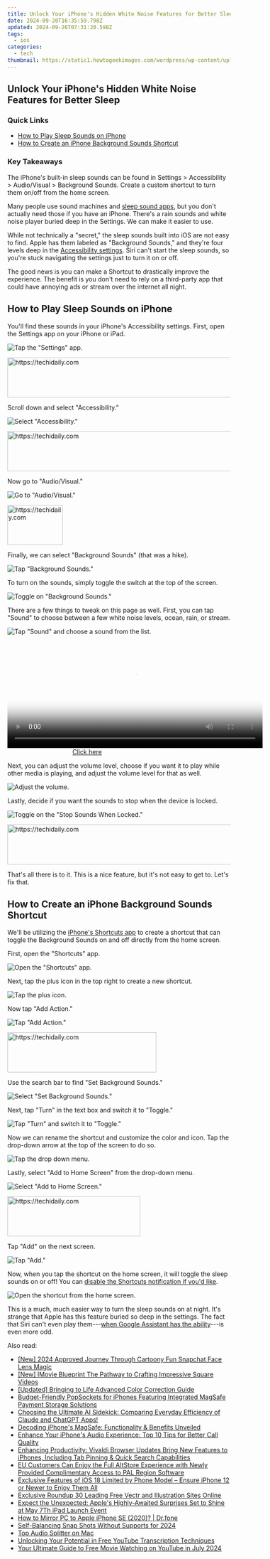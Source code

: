 ```yaml
---
title: Unlock Your iPhone's Hidden White Noise Features for Better Sleep
date: 2024-09-20T16:35:59.798Z
updated: 2024-09-26T07:31:20.598Z
tags:
  - ios
categories:
  - tech
thumbnail: https://static1.howtogeekimages.com/wordpress/wp-content/uploads/2023/03/52561946523_fa7a24e113_o.jpg
---
```


## Unlock Your iPhone's Hidden White Noise Features for Better Sleep

### Quick Links

* [How to Play Sleep Sounds on iPhone](https://twitter-videos.techidaily.com/new-2024-approved-tweetvidaudiomaker-instant-sound-output/)
* [How to Create an iPhone Background Sounds Shortcut](https://extra-guidance.techidaily.com/in-2024-navigating-android-latest-tips-for-immersive-360-content/)

### Key Takeaways

 The iPhone's built-in sleep sounds can be found in Settings > Accessibility > Audio/Visual > Background Sounds. Create a custom shortcut to turn them on/off from the home screen.

 Many people use sound machines and [sleep sound apps](https://www.reviewgeek.com/43669/the-best-white-noise-apps-for-helping-you-fall-asleep/), but you don't actually need those if you have an iPhone. There's a rain sounds and white noise player buried deep in the Settings. We can make it easier to use.

 While not technically a "secret," the sleep sounds built into iOS are not easy to find. Apple has them labeled as "Background Sounds," and they're four levels deep in the [Accessibility settings](https://remote-screen-capture.techidaily.com/updated-screenshot-secrets-for-windows-pros-for-2024/). Siri can't start the sleep sounds, so you're stuck navigating the settings just to turn it on or off.

 The good news is you can make a Shortcut to drastically improve the experience. The benefit is you don't need to rely on a third-party app that could have annoying ads or stream over the internet all night.

##  How to Play Sleep Sounds on iPhone

 You'll find these sounds in your iPhone's Accessibility settings. First, open the Settings app on your iPhone or iPad.

![Tap the &quot;Settings&quot; app.](https://static1.howtogeekimages.com/wordpress/wp-content/uploads/2023/03/2023-03-08_15-23-05.png) 

<!-- affiliate ads begin -->
<a href="https://aligracehair.sjv.io/c/5597632/2036486/19272" target="_top" id="2036486">
  <img src="//a.impactradius-go.com/display-ad/19272-2036486" border="0" alt="https://techidaily.com" width="728" height="90"/>
</a>
<img height="0" width="0" src="https://aligracehair.sjv.io/i/5597632/2036486/19272" style="position:absolute;visibility:hidden;" border="0" />
<!-- affiliate ads end -->

 Scroll down and select "Accessibility."

![Select &quot;Accessibility.&quot;](https://static1.howtogeekimages.com/wordpress/wp-content/uploads/2023/03/2023-03-08_15-23-49.png) 

<!-- affiliate ads begin -->
<a href="https://aligracehair.sjv.io/c/5597632/2047411/19272" target="_top" id="2047411">
  <img src="//a.impactradius-go.com/display-ad/19272-2047411" border="0" alt="https://techidaily.com" width="728" height="90"/>
</a>
<img height="0" width="0" src="https://aligracehair.sjv.io/i/5597632/2047411/19272" style="position:absolute;visibility:hidden;" border="0" />
<!-- affiliate ads end -->

 Now go to "Audio/Visual."

![Go to &quot;Audio/Visual.&quot;](https://static1.howtogeekimages.com/wordpress/wp-content/uploads/2023/03/2023-03-08_15-26-01.png) 

<!-- affiliate ads begin -->
<a href="https://aligracehair.sjv.io/c/5597632/2135409/19272" target="_top" id="2135409">
  <img src="//a.impactradius-go.com/display-ad/19272-2135409" border="0" alt="https://techidaily.com" width="125" height="90"/>
</a>
<img height="0" width="0" src="https://aligracehair.sjv.io/i/5597632/2135409/19272" style="position:absolute;visibility:hidden;" border="0" />
<!-- affiliate ads end -->

 Finally, we can select "Background Sounds" (that was a hike).

![Tap &quot;Background Sounds.&quot;](https://static1.howtogeekimages.com/wordpress/wp-content/uploads/2023/03/2023-03-08_15-26-46.png) 

 To turn on the sounds, simply toggle the switch at the top of the screen.

![Toggle on &quot;Background Sounds.&quot;](https://static1.howtogeekimages.com/wordpress/wp-content/uploads/2023/03/2023-03-08_15-33-04.png) 

 There are a few things to tweak on this page as well. First, you can tap "Sound" to choose between a few white noise levels, ocean, rain, or stream.

![Tap &quot;Sound&quot; and choose a sound from the list.](https://static1.howtogeekimages.com/wordpress/wp-content/uploads/2023/03/2023-03-08_15-29-14.png) 

<!-- affiliate ads begin -->
<span id="1993645">
					<video width="576" height="240" style="cursor:pointer"
           poster="//a.impactradius-go.com/display-clicktoplayimage/1993645.png"
           onclick="if(!this.playClicked){this.play();this.setAttribute('controls',true);this.playClicked=true;}">
	   <source src="//a.impactradius-go.com/display-ad/22993-1993645">
	   <img src="//a.impactradius-go.com/display-clicktoplayimage/1993645.png" style="border: none; height: 100%; width: 100%; object-fit: contain">
	</video>
	<div style="width:360px;text-align:center"><a href="javascript:window.open(decodeURIComponent('https%3A%2F%2Fhomestyler.sjv.io%2Fc%2F5597632%2F1993645%2F22993'), '_blank');void(0);">Click here</a></div>
</span>
<img height="0" width="0" src="https://imp.pxf.io/i/5597632/1993645/22993" style="position:absolute;visibility:hidden;" border="0" />
<!-- affiliate ads end -->

 Next, you can adjust the volume level, choose if you want it to play while other media is playing, and adjust the volume level for that as well.

![Adjust the volume.](https://static1.howtogeekimages.com/wordpress/wp-content/uploads/2023/03/2023-03-08_15-31-33.png) 

 Lastly, decide if you want the sounds to stop when the device is locked.

![Toggle on the &quot;Stop Sounds When Locked.&quot;](https://static1.howtogeekimages.com/wordpress/wp-content/uploads/2023/03/2023-03-08_15-32-24.png) 

<!-- affiliate ads begin -->
<a href="https://laganoo.pxf.io/c/5597632/1484939/16446" target="_top" id="1484939">
  <img src="//a.impactradius-go.com/display-ad/16446-1484939" border="0" alt="https://techidaily.com" width="728" height="90"/>
</a>
<img height="0" width="0" src="https://laganoo.pxf.io/i/5597632/1484939/16446" style="position:absolute;visibility:hidden;" border="0" />
<!-- affiliate ads end -->

 That's all there is to it. This is a nice feature, but it's not easy to get to. Let's fix that.

##  How to Create an iPhone Background Sounds Shortcut

 We'll be utilizing the [iPhone's Shortcuts app](https://fox-http.techidaily.com/new-the-ultimate-guide-to-gopro-hero5-time-lapse-photography/) to create a shortcut that can toggle the Background Sounds on and off directly from the home screen.

 First, open the "Shortcuts" app.

![Open the &quot;Shortcuts&quot; app.](https://static1.howtogeekimages.com/wordpress/wp-content/uploads/2023/03/2023-03-08_15-41-13.png) 

 Next, tap the plus icon in the top right to create a new shortcut.

![Tap the plus icon.](https://static1.howtogeekimages.com/wordpress/wp-content/uploads/2023/03/2023-03-08_15-41-54.png) 

 Now tap "Add Action."

![Tap &quot;Add Action.&quot;](https://static1.howtogeekimages.com/wordpress/wp-content/uploads/2023/03/2023-03-08_15-42-22.png) 

<!-- affiliate ads begin -->
<a href="https://aligracehair.sjv.io/c/5597632/2135358/19272" target="_top" id="2135358">
  <img src="//a.impactradius-go.com/display-ad/19272-2135358" border="0" alt="https://techidaily.com" width="336" height="90"/>
</a>
<img height="0" width="0" src="https://aligracehair.sjv.io/i/5597632/2135358/19272" style="position:absolute;visibility:hidden;" border="0" />
<!-- affiliate ads end -->

 Use the search bar to find "Set Background Sounds."

![Select &quot;Set Background Sounds.&quot;](https://static1.howtogeekimages.com/wordpress/wp-content/uploads/2023/03/2023-03-08_15-43-09.png) 

 Next, tap "Turn" in the text box and switch it to "Toggle."

![Tap &quot;Turn&quot; and switch it to &quot;Toggle.&quot;](https://static1.howtogeekimages.com/wordpress/wp-content/uploads/2023/03/2023-03-08_15-44-33.png) 

 Now we can rename the shortcut and customize the color and icon. Tap the drop-down arrow at the top of the screen to do so.

![Tap the drop down menu.](https://static1.howtogeekimages.com/wordpress/wp-content/uploads/2023/03/2023-03-08_15-46-57.png) 

 Lastly, select "Add to Home Screen" from the drop-down menu.

![Select &quot;Add to Home Screen.&quot;](https://static1.howtogeekimages.com/wordpress/wp-content/uploads/2023/03/2023-03-08_15-49-49.png) 

<!-- affiliate ads begin -->
<a href="https://aligracehair.sjv.io/c/5597632/1902319/19272" target="_top" id="1902319">
  <img src="//a.impactradius-go.com/display-ad/19272-1902319" border="0" alt="https://techidaily.com" width="300" height="90"/>
</a>
<img height="0" width="0" src="https://aligracehair.sjv.io/i/5597632/1902319/19272" style="position:absolute;visibility:hidden;" border="0" />
<!-- affiliate ads end -->

 Tap "Add" on the next screen.

![Tap &quot;Add.&quot;](https://static1.howtogeekimages.com/wordpress/wp-content/uploads/2023/03/2023-03-08_15-50-35.png) 

 Now, when you tap the shortcut on the home screen, it will toggle the sleep sounds on or off! You can [disable the Shortcuts notification if you'd like](https://screen-recording.techidaily.com/comprehensive-assessment-of-frozen-treats-on-display-for-2024/).

![Open the shortcut from the home screen.](https://static1.howtogeekimages.com/wordpress/wp-content/uploads/2023/03/2023-03-08_15-51-12.png) 

 This is a much, much easier way to turn the sleep sounds on at night. It's strange that Apple has this feature buried so deep in the settings. The fact that Siri can't even play them---[when Google Assistant has the ability](https://tech-hub.techidaily.com/the-role-of-chatgpt-in-cultivating-greater-emotional-awareness-and-understanding/)\---is even more odd.

<ins class="adsbygoogle"
     style="display:block"
     data-ad-format="autorelaxed"
     data-ad-client="ca-pub-7571918770474297"
     data-ad-slot="1223367746"></ins>

<ins class="adsbygoogle"
     style="display:block"
     data-ad-client="ca-pub-7571918770474297"
     data-ad-slot="8358498916"
     data-ad-format="auto"
     data-full-width-responsive="true"></ins>

<span class="atpl-alsoreadstyle">Also read:</span>
<div><ul>
<li><a href="https://snapchat-videos.techidaily.com/new-2024-approved-journey-through-cartoony-fun-snapchat-face-lens-magic/"><u>[New] 2024 Approved Journey Through Cartoony Fun Snapchat Face Lens Magic</u></a></li>
<li><a href="https://instagram-videos.techidaily.com/new-imovie-blueprint-the-pathway-to-crafting-impressive-square-videos/"><u>[New] IMovie Blueprint The Pathway to Crafting Impressive Square Videos</u></a></li>
<li><a href="https://extra-resources.techidaily.com/updated-bringing-to-life-advanced-color-correction-guide/"><u>[Updated] Bringing to Life Advanced Color Correction Guide</u></a></li>
<li><a href="https://os-tips.techidaily.com/budget-friendly-popsockets-for-iphones-featuring-integrated-magsafe-payment-storage-solutions/"><u>Budget-Friendly PopSockets for iPhones Featuring Integrated MagSafe Payment Storage Solutions</u></a></li>
<li><a href="https://os-tips.techidaily.com/choosing-the-ultimate-ai-sidekick-comparing-everyday-efficiency-of-claude-and-chatgpt-apps/"><u>Choosing the Ultimate AI Sidekick: Comparing Everyday Efficiency of Claude and ChatGPT Apps!</u></a></li>
<li><a href="https://os-tips.techidaily.com/decoding-iphones-magsafe-functionality-and-benefits-unveiled/"><u>Decoding iPhone's MagSafe: Functionality & Benefits Unveiled</u></a></li>
<li><a href="https://os-tips.techidaily.com/enhance-your-iphones-audio-experience-top-10-tips-for-better-call-quality/"><u>Enhance Your iPhone's Audio Experience: Top 10 Tips for Better Call Quality</u></a></li>
<li><a href="https://os-tips.techidaily.com/enhancing-productivity-vivaldi-browser-updates-bring-new-features-to-iphones-including-tab-pinning-and-quick-search-capabilities/"><u>Enhancing Productivity: Vivaldi Browser Updates Bring New Features to iPhones, Including Tab Pinning & Quick Search Capabilities</u></a></li>
<li><a href="https://os-tips.techidaily.com/eu-customers-can-enjoy-the-full-altstore-experience-with-newly-provided-complimentary-access-to-pal-region-software/"><u>EU Customers Can Enjoy the Full AltStore Experience with Newly Provided Complimentary Access to PAL Region Software</u></a></li>
<li><a href="https://os-tips.techidaily.com/exclusive-features-of-ios-18-limited-by-phone-model-ensure-iphone-12-or-newer-to-enjoy-them-all/"><u>Exclusive Features of iOS 18 Limited by Phone Model – Ensure iPhone 12 or Newer to Enjoy Them All</u></a></li>
<li><a href="https://extra-lessons.techidaily.com/exclusive-roundup-30-leading-free-vectr-and-illustration-sites-online/"><u>Exclusive Roundup 30 Leading Free Vectr and Illustration Sites Online</u></a></li>
<li><a href="https://os-tips.techidaily.com/expect-the-unexpected-apples-highly-awaited-surprises-set-to-shine-at-may-7th-ipad-launch-event/"><u>Expect the Unexpected: Apple's Highly-Awaited Surprises Set to Shine at May 7Th iPad Launch Event</u></a></li>
<li><a href="https://screen-mirror.techidaily.com/how-to-mirror-pc-to-apple-iphone-se-2020-drfone-by-drfone-ios/"><u>How to Mirror PC to Apple iPhone SE (2020)? | Dr.fone</u></a></li>
<li><a href="https://facebook-video-share.techidaily.com/self-balancing-snap-shots-without-supports-for-2024/"><u>Self-Balancing Snap Shots Without Supports for 2024</u></a></li>
<li><a href="https://audio-editing.techidaily.com/top-audio-splitter-on-mac/"><u>Top Audio Splitter on Mac</u></a></li>
<li><a href="https://youtube-clips.techidaily.com/unlocking-your-potential-in-free-youtube-transcription-techniques/"><u>Unlocking Your Potential in Free YouTube Transcription Techniques</u></a></li>
<li><a href="https://tech-recovery.techidaily.com/your-ultimate-guide-to-free-movie-watching-on-youtube-in-july-2024/"><u>Your Ultimate Guide to Free Movie Watching on YouTube in July 2024</u></a></li>
</ul></div>

